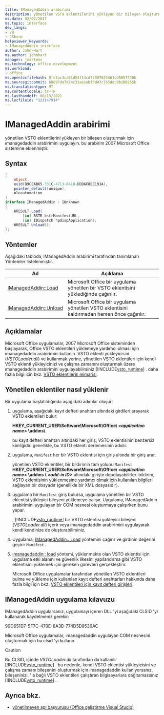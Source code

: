 ```yaml
---
title: IManagedAddin arabirimi
description: yönetilen VSTO eklentilerini yükleyen bir bileşen oluşturmak için ımanagedaddin arabirimini uygulayın.
ms.date: 02/02/2017
ms.topic: interface
dev_langs:
- VB
- CSharp
helpviewer_keywords:
- IManagedAddin interface
author: John-Hart
ms.author: johnhart
manager: jmartens
ms.technology: office-development
ms.workload:
- office
ms.openlocfilehash: 8fe3ac3ca61d54f14cd72387623461dd5057740b
ms.sourcegitcommit: 68897da7d74c31ae1ebf5d47c7b5ddc9b108265b
ms.translationtype: MT
ms.contentlocale: tr-TR
ms.lasthandoff: 08/13/2021
ms.locfileid: "122147914"
---
```

# <a name="imanagedaddin-interface"></a>IManagedAddin arabirimi
  yönetilen VSTO eklentilerini yükleyen bir bileşen oluşturmak için ımanagedaddin arabirimini uygulayın. bu arabirim 2007 Microsoft Office sistemine eklenmiştir.

## <a name="syntax"></a>Syntax

```csharp
[
    object,
    uuid(B9CEAB65-331C-4713-8410-DDDAF8EC191A),
    pointer_default(unique),
    oleautomation
]
interface IManagedAddin : IUnknown
{
    HRESULT Load(
        [in] BSTR bstrManifestURL,
        [in] IDispatch *pdispApplication);
    HRESULT Unload();
};
```

## <a name="methods"></a>Yöntemler
 Aşağıdaki tabloda, IManagedAddin arabirimi tarafından tanımlanan Yöntemler listelenmiştir.

|Ad|Açıklama|
|----------|-----------------|
|[IManagedAddin::Load](../vsto/imanagedaddin-load.md)|Microsoft Office bir uygulama yönetilen bir VSTO eklentisini yüklediğinde çağırılır.|
|[IManagedAddin::Unload](../vsto/imanagedaddin-unload.md)|Microsoft Office bir uygulama yönetilen VSTO eklentisini kaldırmadan hemen önce çağırılır.|

## <a name="remarks"></a>Açıklamalar
 Microsoft Office uygulamalar, 2007 Microsoft Office sisteminden başlayarak, Office VSTO eklentileri yüklemeye yardımcı olması için ımanagedaddin arabirimini kullanın. VSTO eklenti yükleyicisini (*VSTOLoader.dll*) ve kullanmak yerine, yönetilen VSTO eklentileri için kendi VSTO eklenti yükleyicinizi ve çalışma zamanını oluşturmak üzere ımanagedaddin arabirimini uygulayabilirsiniz [!INCLUDE[vsto_runtime](../vsto/includes/vsto-runtime-md.md)] . daha fazla bilgi için bkz. [VSTO eklentilerin mimarisi](../vsto/architecture-of-vsto-add-ins.md).

## <a name="how-managed-add-ins-are-loaded"></a>Yönetilen eklentiler nasıl yüklenir
 Bir uygulama başlatıldığında aşağıdaki adımlar oluşur:

1. uygulama, aşağıdaki kayıt defteri anahtarı altındaki girdileri arayarak VSTO eklentileri bulur:

    **HKEY_CURRENT_USER\Software\Microsoft\Office\\ *\<application name>* \addıns\\**

    bu kayıt defteri anahtarı altındaki her giriş, VSTO eklentisinin benzersiz kimliğidir. genellikle, bu VSTO eklenti derlemesinin adıdır.

2. uygulama, `Manifest` her bir VSTO eklentisi için giriş altında bir giriş arar.

    yönetilen VSTO eklentiler, bir bildirimin tam yolunu `Manifest` **HKEY_CURRENT_USER\Software\Microsoft\Office\\ _\<application name>_ \addıns \\ _\<add-in ID>_** altındaki girişte depolayabilirler. bildirim, VSTO eklentisinin yüklenmesine yardımcı olmak için kullanılan bilgileri sağlayan bir dosyadır (genellikle bir XML dosyasıdır).

3. uygulama bir `Manifest` giriş bulursa, uygulama yönetilen bir VSTO eklentisi yükleyici bileşeni yüklemeye çalışır. Uygulama, IManagedAddin arabirimini uygulayan bir COM nesnesi oluşturmaya çalışırken bunu yapar.

    , [!INCLUDE[vsto_runtime](../vsto/includes/vsto-runtime-md.md)] bir VSTO eklentisi yükleyici bileşeni (*VSTOLoader.dll*) içerir veya ımanagedaddin arabirimini uygulayarak kendi kendinize de oluşturabilirsiniz.

4. Uygulama, [IManagedAddin:: Load](../vsto/imanagedaddin-load.md) yöntemini çağırır ve girdinin değerini geçirir `Manifest` .

5. [ımanagedaddin:: load](../vsto/imanagedaddin-load.md) yöntemi, yüklenmekte olan VSTO eklentisi için uygulama etki alanını ve güvenlik ilkesini yapılandırma gibi VSTO eklentisini yüklemek için gereken görevleri gerçekleştirir.

   Microsoft Office uygulamalar tarafından yönetilen VSTO eklentileri bulma ve yükleme için kullanılan kayıt defteri anahtarları hakkında daha fazla bilgi için bkz. [VSTO eklentileri için kayıt defteri girişleri](../vsto/registry-entries-for-vsto-add-ins.md).

## <a name="guidance-to-implement-imanagedaddin"></a>IManagedAddin uygulama kılavuzu
 IManagedAddin uygularsanız, uygulamayı içeren DLL 'yi aşağıdaki CLSID 'yi kullanarak kaydetmeniz gerekir:

 99D651D7-5F7C-470E-8A3B-774D5D9536AC

 Microsoft Office uygulamalar, ımanagedaddin uygulayan COM nesnesini oluşturmak için bu clsıd 'yi kullanır.

> [!CAUTION]
> Bu CLSID, içinde *VSTOLoader.dll* tarafından da kullanılır [!INCLUDE[vsto_runtime](../vsto/includes/vsto-runtime-md.md)] . bu nedenle, kendi VSTO eklentisi yükleyicisini ve çalışma zamanı bileşenini oluşturmak için ımanagedaddin kullanıyorsanız, bileşeninizi, ' a bağlı VSTO eklentileri çalıştıran bilgisayarlara dağıtamazsınız [!INCLUDE[vsto_runtime](../vsto/includes/vsto-runtime-md.md)] .

## <a name="see-also"></a>Ayrıca bkz.
- [yönetilmeyen apı başvurusu &#40;Office geliştirme Visual Studio&#41;](../vsto/unmanaged-api-reference-office-development-in-visual-studio.md)
